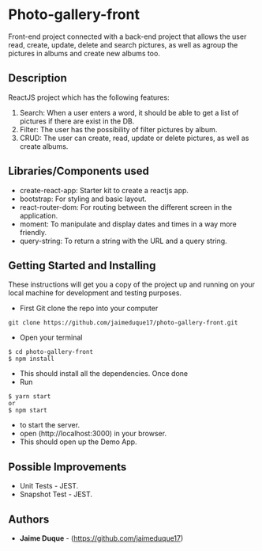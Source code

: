 # Photo-gallery-front
Front-end project connected with a back-end project that allows the user read, create, update, delete and search pictures, as well as agroup the pictures in albums and create new albums too.

## Description
ReactJS project which has the following features:
1. Search: When a user enters a word, it should be able to get a list of pictures if there are exist in the DB.
2. Filter: The user has the possibility of filter pictures by album. 
3. CRUD: The user can create, read, update or delete pictures, as well as create albums. 


## Libraries/Components used
* create-react-app: Starter kit to create a reactjs app.
* bootstrap: For styling and basic layout.
* react-router-dom: For routing between the different screen in the application.
* moment: To manipulate and display dates and times in a way more friendly.
* query-string: To return a string with the URL and a query string.

## Getting Started and Installing
These instructions will get you a copy of the project up and running on your local machine for development and testing purposes.

* First Git clone the repo into your computer
```
git clone https://github.com/jaimeduque17/photo-gallery-front.git
```
* Open your terminal
```
$ cd photo-gallery-front
$ npm install
```
* This should install all the dependencies. Once done
* Run 
``` 
$ yarn start
or
$ npm start
```
* to start the server.
* open (http://localhost:3000) in your browser. 
* This should open up the Demo App.

## Possible Improvements
* Unit Tests - JEST.
* Snapshot Test - JEST.


## Authors
* **Jaime Duque** - (https://github.com/jaimeduque17)

